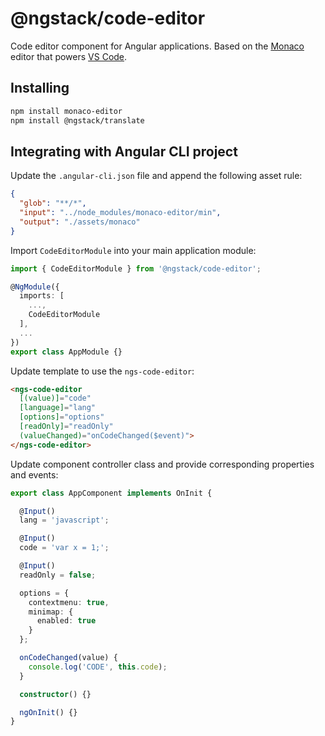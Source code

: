 # @ngstack/code-editor

Code editor component for Angular applications.
Based on the [Monaco](https://www.npmjs.com/package/monaco-editor) editor
that powers [VS Code](https://github.com/Microsoft/vscode).

## Installing

```sh
npm install monaco-editor
npm install @ngstack/translate
```

## Integrating with Angular CLI project

Update the `.angular-cli.json` file and append the following asset rule:

```json
{
  "glob": "**/*",
  "input": "../node_modules/monaco-editor/min",
  "output": "./assets/monaco"
}
```

Import `CodeEditorModule` into your main application module:

```ts
import { CodeEditorModule } from '@ngstack/code-editor';

@NgModule({
  imports: [
    ...,
    CodeEditorModule
  ],
  ...
})
export class AppModule {}
```

Update template to use the `ngs-code-editor`:

```html
<ngs-code-editor
  [(value)]="code"
  [language]="lang"
  [options]="options"
  [readOnly]="readOnly"
  (valueChanged)="onCodeChanged($event)">
</ngs-code-editor>
```

Update component controller class and provide corresponding properties and events:

```ts
export class AppComponent implements OnInit {

  @Input()
  lang = 'javascript';

  @Input()
  code = 'var x = 1;';

  @Input()
  readOnly = false;

  options = {
    contextmenu: true,
    minimap: {
      enabled: true
    }
  };

  onCodeChanged(value) {
    console.log('CODE', this.code);
  }

  constructor() {}

  ngOnInit() {}
}
```
